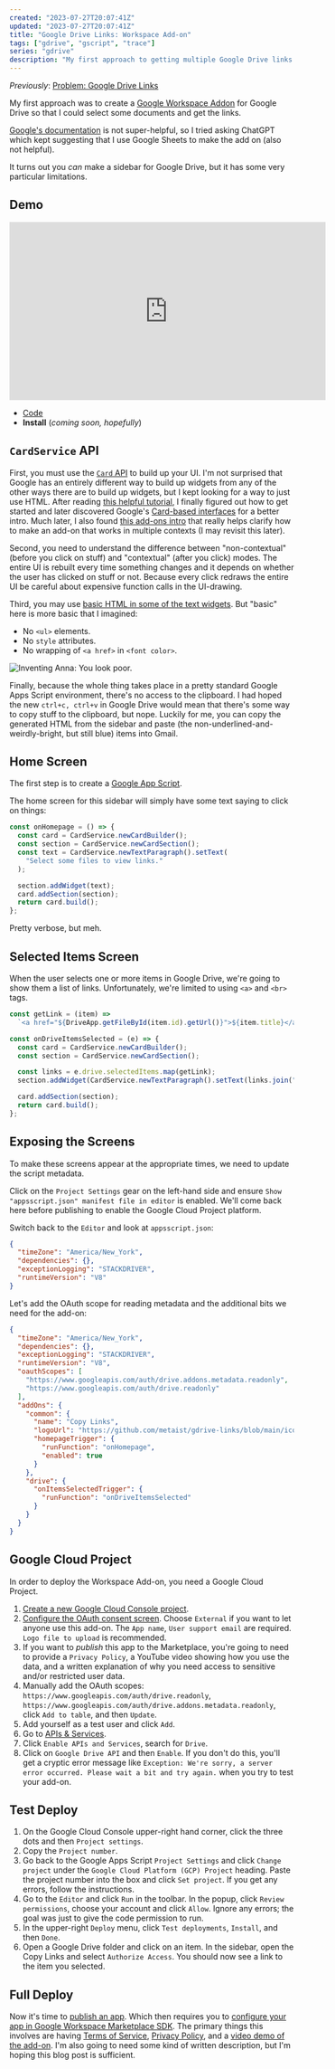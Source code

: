 ```yaml
---
created: "2023-07-27T20:07:41Z"
updated: "2023-07-27T20:07:41Z"
title: "Google Drive Links: Workspace Add-on"
tags: ["gdrive", "gscript", "trace"]
series: "gdrive"
description: "My first approach to getting multiple Google Drive links."
---
```


_Previously_: [Problem: Google Drive Links](/blog/2023/07/google-drive-links.html)

My first approach was to create a [Google Workspace Addon](https://workspace.google.com/products/add-ons/) for Google Drive so that I could select some documents and get the links.

[Google's documentation](https://developers.google.com/workspace/add-ons/reference) is not super-helpful, so I tried asking ChatGPT which kept suggesting that I use Google Sheets to make the add on (also not helpful).

It turns out you _can_ make a sidebar for Google Drive, but it has some very particular limitations.

## Demo

<iframe width="560" height="315" class="video" src="https://www.youtube.com/embed/UjGhMYDLOS4" title="YouTube video player" frameborder="0" allow="accelerometer; autoplay; clipboard-write; encrypted-media; gyroscope; picture-in-picture; web-share" allowfullscreen></iframe>

- [Code](https://github.com/metaist/gdrive-links/tree/main/gscript)
- **Install** (_coming soon, hopefully_)

## `CardService` API

First, you must use the [`Card` API](https://developers.google.com/workspace/add-ons/reference/rpc/google.apps.card.v1) to build up your UI. I'm not surprised that Google has an entirely different way to build up widgets from any of the other ways there are to build up widgets, but I kept looking for a way to just use HTML. After reading [this helpful tutorial](https://kcl.hashnode.dev/managing-google-drive-with-google-apps-script), I finally figured out how to get started and later discovered Google's [Card-based interfaces](https://developers.google.com/apps-script/add-ons/concepts/card-interfaces) for a better intro. Much later, I also found [this add-ons intro](https://developers.google.com/apps-script/add-ons/cats-quickstart) that really helps clarify how to make an add-on that works in multiple contexts (I may revisit this later).

Second, you need to understand the difference between "non-contextual" (before you click on stuff) and "contextual" (after you click) modes. The entire UI is rebuilt every time something changes and it depends on whether the user has clicked on stuff or not. Because every click redraws the entire UI be careful about expensive function calls in the UI-drawing.

Third, you may use [basic HTML in some of the text widgets](https://developers.google.com/apps-script/add-ons/concepts/widgets#text_formatting). But "basic" here is more basic that I imagined:

- No `<ul>` elements.
- No `style` attributes.
- No wrapping of `<a href>` in `<font color>`.

<img alt="Inventing Anna: You look poor." src="/static/assets/inventing-anna-poor.gif" />

Finally, because the whole thing takes place in a pretty standard Google Apps Script environment, there's no access to the clipboard. I had hoped the new `ctrl+c, ctrl+v` in Google Drive would mean that there's some way to copy stuff to the clipboard, but nope. Luckily for me, you can copy the generated HTML from the sidebar and paste (the non-underlined-and-weirdly-bright, but still blue) items into Gmail.

## Home Screen

The first step is to create a [Google App Script](https://script.google.com/home).

The home screen for this sidebar will simply have some text saying to click on things:

```js
const onHomepage = () => {
  const card = CardService.newCardBuilder();
  const section = CardService.newCardSection();
  const text = CardService.newTextParagraph().setText(
    "Select some files to view links."
  );

  section.addWidget(text);
  card.addSection(section);
  return card.build();
};
```

Pretty verbose, but meh.

## Selected Items Screen

When the user selects one or more items in Google Drive, we're going to show them a list of links. Unfortunately, we're limited to using `<a>` and `<br>` tags.

```js
const getLink = (item) =>
  `<a href="${DriveApp.getFileById(item.id).getUrl()}">${item.title}</a>`;

const onDriveItemsSelected = (e) => {
  const card = CardService.newCardBuilder();
  const section = CardService.newCardSection();

  const links = e.drive.selectedItems.map(getLink);
  section.addWidget(CardService.newTextParagraph().setText(links.join("<br>")));

  card.addSection(section);
  return card.build();
};
```

## Exposing the Screens

To make these screens appear at the appropriate times, we need to update the script metadata.

Click on the `Project Settings` gear on the left-hand side and ensure `Show "appsscript.json" manifest file in editor` is enabled. We'll come back here before publishing to enable the Google Cloud Project platform.

Switch back to the `Editor` and look at `appsscript.json`:

```json
{
  "timeZone": "America/New_York",
  "dependencies": {},
  "exceptionLogging": "STACKDRIVER",
  "runtimeVersion": "V8"
}
```

Let's add the OAuth scope for reading metadata and the additional bits we need for the add-on:

```json
{
  "timeZone": "America/New_York",
  "dependencies": {},
  "exceptionLogging": "STACKDRIVER",
  "runtimeVersion": "V8",
  "oauthScopes": [
    "https://www.googleapis.com/auth/drive.addons.metadata.readonly",
    "https://www.googleapis.com/auth/drive.readonly"
  ],
  "addOns": {
    "common": {
      "name": "Copy Links",
      "logoUrl": "https://github.com/metaist/gdrive-links/blob/main/icons/gdrive-links.png?raw=true",
      "homepageTrigger": {
        "runFunction": "onHomepage",
        "enabled": true
      }
    },
    "drive": {
      "onItemsSelectedTrigger": {
        "runFunction": "onDriveItemsSelected"
      }
    }
  }
}
```

## Google Cloud Project

In order to deploy the Workspace Add-on, you need a Google Cloud Project.

1. [Create a new Google Cloud Console project](https://console.cloud.google.com/projectcreate).
2. [Configure the OAuth consent screen](https://console.cloud.google.com/apis/credentials/consent). Choose `External` if you want to let anyone use this add-on. The `App name`, `User support email` are required. `Logo file to upload` is recommended.
3. If you want to _publish_ this app to the Marketplace, you're going to need to provide a `Privacy Policy`, a YouTube video showing how you use the data, and a written explanation of why you need access to sensitive and/or restricted user data.
4. Manually add the OAuth scopes: `https://www.googleapis.com/auth/drive.readonly`, `https://www.googleapis.com/auth/drive.addons.metadata.readonly`, click `Add to table`, and then `Update`.
5. Add yourself as a test user and click `Add`.
6. Go to [APIs & Services](https://console.cloud.google.com/apis/dashboard).
7. Click `Enable APIs and Services`, search for `Drive`.
8. Click on `Google Drive API` and then `Enable`. If you don't do this, you'll get a cryptic error message like `Exception: We're sorry, a server error occurred. Please wait a bit and try again.` when you try to test your add-on.

## Test Deploy

1. On the Google Cloud Console upper-right hand corner, click the three dots and then `Project settings`.
2. Copy the `Project number`.
3. Go back to the Google Apps Script `Project Settings` and click `Change project` under the `Google Cloud Platform (GCP) Project` heading. Paste the project number into the box and click `Set project`. If you get any errors, follow the instructions.
4. Go to the `Editor` and click `Run` in the toolbar. In the popup, click `Review permissions`, choose your account and click `Allow`. Ignore any errors; the goal was just to give the code permission to run.
5. In the upper-right `Deploy` menu, click `Test deployments`, `Install`, and then `Done`.
6. Open a Google Drive folder and click on an item. In the sidebar, open the Copy Links and select `Authorize Access`. You should now see a link to the item you selected.

## Full Deploy

Now it's time to [publish an app](https://developers.google.com/workspace/marketplace/how-to-publish). Which then requires you to [configure your app in Google Workspace Marketplace SDK](https://developers.google.com/workspace/marketplace/enable-configure-sdk). The primary things this involves are having [Terms of Service](/terms), [Privacy Policy](/privacy), and a [video demo of the add-on](https://www.youtube.com/watch?v=UjGhMYDLOS4). I'm also going to need some kind of written description, but I'm hoping this blog post is sufficient.
